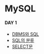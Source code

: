 # MySQL

#### DAY 1
- [DBMS와 SQL](https://github.com/suebin/TIL/blob/master/02_mysql/mysql/day1_1.md)
- [SQL의 분류](https://github.com/suebin/TIL/blob/master/02_mysql/mysql/day1_2.md)
- [SELECT문](https://github.com/suebin/TIL/blob/master/02_mysql/mysql/day1_3.md)
